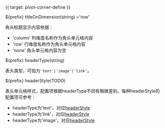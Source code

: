 
{{ target: pivot-corner-define }}

${prefix} titleOnDimension(string) ='row'

角头标题显示内容依据：
- 'column' 列维度名称作为角头单元格内容
- 'row' 行维度名称作为角头单元格内容
- 'none' 角头单元格内容为空

${prefix} headerType(string)

表头类型，可指为`'text'|'image'|'link'`。

${prefix} headerStyle(TODO)

表头单元格样式，配置项根据headerType不同有略微差别。每种headerStyle的配置项可参考：

- headerType为'text'，对应[headerStyle](../option/PivotTable-columns-text#headerStyle.bgColor)
- headerType为'link'，对应[headerStyle](../option/PivotTable-columns-link#headerStyle.bgColor)
- headerType为'image'，对应[headerStyle](../option/PivotTable-columns-image#headerStyle.bgColor)